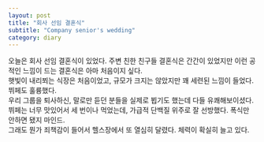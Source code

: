 ```yaml
---
layout: post
title: "회사 선임 결혼식"
subtitle: "Company senior's wedding"
category: diary
---
```


오늘은 회사 선임 결혼식이 있었다. 주변 친한 친구들 결혼식은 간간이 있었지만 이런 공적인 느낌이 드는 결혼식은 아마 처음이지 싶다.<br>
햇빛이 내리쬐는 식장은 처음이었고, 규모가 크지는 않았지만 꽤 세련된 느낌이 들었다. 뷔페도 훌륭했다.<br>
우리 그룹을 퇴사하신, 말로만 듣던 분들을 실제로 뵙기도 했는데 다들 유쾌해보이셨다.<br>
뷔페는 너무 맛있어서 세 번이나 먹었는데, 가급적 단백질 위주로 잘 선방했다. 폭식만 안하면 됐지 마인드.<br>
그래도 뭔가 죄책감이 들어서 헬스장에서 또 열심히 달렸다. 체력이 확실히 늘고 있다.